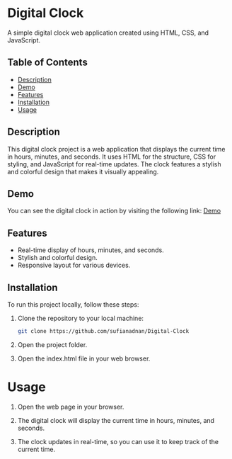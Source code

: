# Digital Clock

A simple digital clock web application created using HTML, CSS, and JavaScript.

## Table of Contents

- [Description](#description)
- [Demo](#demo)
- [Features](#features)
- [Installation](#installation)
- [Usage](#usage)

## Description

This digital clock project is a web application that displays the current time in hours, minutes, and seconds. It uses HTML for the structure, CSS for styling, and JavaScript for real-time updates. The clock features a stylish and colorful design that makes it visually appealing.

## Demo

You can see the digital clock in action by visiting the following link: [Demo](https://sufianadnan.github.io/Digital-Clock)

## Features

- Real-time display of hours, minutes, and seconds.
- Stylish and colorful design.
- Responsive layout for various devices.

## Installation

To run this project locally, follow these steps:

1. Clone the repository to your local machine:

   ```bash
   git clone https://github.com/sufianadnan/Digital-Clock

2. Open the project folder.

3. Open the index.html file in your web browser.

# Usage
1. Open the web page in your browser.

2. The digital clock will display the current time in hours, minutes, and seconds.

3. The clock updates in real-time, so you can use it to keep track of the current time.
